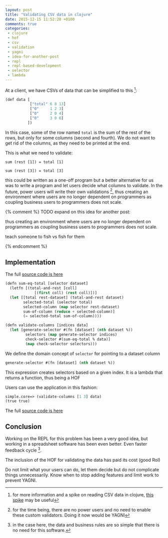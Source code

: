 ```yaml
---
layout: post
title: "Validating CSV data in clojure"
date: 2015-12-15 11:52:28 +0100
comments: true
categories: 
 - clojure
 - hof
 - csv
 - validation
 - yagni
 - idea-for-another-post
 - repl
 - repl-based-development
 - selector
 - lambda
---
```


At a client, we have CSVs of data that can be simplified to this [^1]:

```lisp
(def data [
           ["total" 6 8 13]
           ["0"     1 2 3]
           ["0"     2 0 4]
           ["0"     3 0 6]
          ])
```

In this case, some of the row named ``total`` is the sum of the rest of the rows, but only for some columns (second and fourth). We do not want to get rid of the columns, as they need to be printed at the end.

This is what we need to validate:

``sum (rest [1]) = total [1]``

``sum (rest [3]) = total [3]``

this could be written as a one-off program but a better alternative for us was to write a program and let users decide what columns to validate. In the future, power users will write their own validations [^2], thus creating an environment where users are no longer dependent on programmers as coupling business users to programmers does not scale. 

{% comment %}
TODO
expand on this idea for another post:

thus creating an environment where users are no longer dependent on programmers as coupling business users to programmers does not scale. 

teach someone to fish vs fish for them

{% endcomment %}

## Implementation

The full [source code is here][production-code]

```lisp
(defn sum-eq-total [selector dataset]
  (letfn [(total-and-rest [coll]
             [(first coll) (rest coll)])]
  (let [[total rest-dataset] (total-and-rest dataset)
        selected-total (selector total)
        selected-column (map selector rest-dataset)
        sum-of-column (reduce + selected-column)]
        (= selected-total sum-of-column))))

(defn validate-columns [indices data]
  (let [generate-selector #(fn [dataset] (nth dataset %))
         selectors (map generate-selector indices)
         check-selector #(sum-eq-total % data)]
         (map check-selector selectors)))
```

We define the domain concept of ``selector`` for pointing to a dataset column


```lisp
generate-selector #(fn [dataset] (nth dataset %))
```

This expression creates selectors based on a given index. It is a lambda that returns a function, thus being a HOF

Users can use the application in this fashion:

```lisp
simple.core=> (validate-columns [1 3] data)
(true true)
```

The full [source code is here][production-code]

## Conclusion

Working on the REPL for this problem has been a very good idea, but working in a spreadsheet software has been even better. Even faster feedback cycle [^3].

The inclusion of the HOF for validating the data has paid its cost (good RoI)

Do not limit what your users can do, let them decide but do not complicate things unnecessarily. Know when to stop adding features and limit work to prevent YAGNI.


[production-code]: https://github.com/alvarogarcia7/clojure-simple-sessions/blob/master/test/simple/check-data-with-hofs.clj

[^1]: for more information and a spike on reading CSV data in clojure, [this spike](https://github.com/alvarogarcia7/clojure-simple-sessions/blob/master/src/simple/check-media-csv.clj) may be useful
[^2]: for the time being, there are no power users and no need to enable these custom validators. Doing it now would be YAGNI
[^3]: in the case here, the data and business rules are so simple that there is no need for this software.
